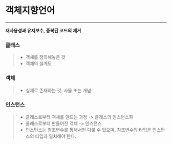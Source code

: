 # 객체지향언어

---

**재사용성과 유지보수, 중복된 코드의 제거**

### 클래스
> - 객체를 정의해놓은 것
> - 객체의 설계도

### 객체
> - 실제로 존재하는 것. 사물 또는 개념


### 인스턴스
> - 클래스로부터 객체를 만드는 과정 -> 클래스의 인스턴스화
> - 클래스로부터 만들어진 객체 -> 인스턴스
> - 인스턴스는 참조변수를 통해서만 다룰 수 있으며, 참조변수의 타입은 인스턴스의 타입과 일치해야 한다.